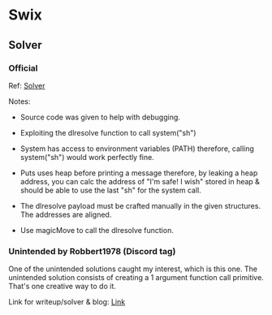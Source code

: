 # Swix

## Solver

### Official

Ref: [Solver](./solve.py)

Notes:

* Source code was given to help with debugging.

* Exploiting the dlresolve function to call system("sh")
* System has access to environment variables (PATH) therefore, calling system("sh") would work perfectly fine.
* Puts uses heap before printing a message therefore, by leaking a heap address, you can calc the address of "I'm safe! I wish" stored in heap & should be able to use the last "sh" for the system call.
* The dlresolve payload must be crafted manually in the given structures. The addresses are aligned.
* Use magicMove to call the dlresolve function.

### Unintended by Robbert1978 (Discord tag)

One of the unintended solutions caught my interest, which is this one. The unintended solution consists of creating a 1 argument function call primitive. That's one creative way to do it.

Link for writeup/solver & blog: [Link](https://robbert1978.github.io/posts/SecurinetsQuals-2023/)
